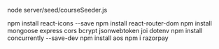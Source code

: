 node server/seed/courseSeeder.js 

npm install react-icons --save
npm install react-router-dom
npm install mongoose express cors bcrypt jsonwebtoken joi dotenv
npm install concurrently --save-dev
npm install aos
npm i razorpay
